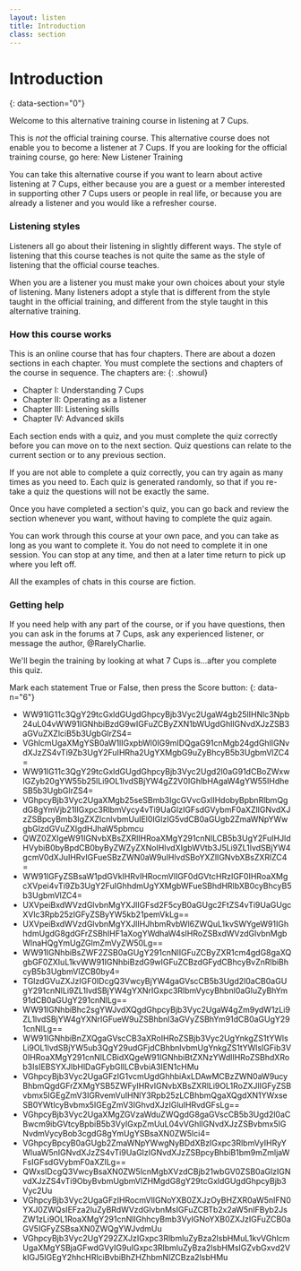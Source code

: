 ```yaml
---
layout: listen
title: Introduction
class: section
---
```

# Introduction 
{: data-section="0"}

Welcome to this alternative training course in listening at 7 Cups.

This is *not* the official training course. This alternative course does not enable you to become a listener at 7 Cups. If you are looking for the official training course, go here: New Listener Training

You can take this alternative course if you want to learn about active listening at 7 Cups, either because you are a guest or a member interested in supporting other 7 Cups users or people in real life, or because you are already a listener and you would like a refresher course.

### Listening styles

Listeners all go about their listening in slightly different ways. The style of listening that this course teaches is not quite the same as the style of listening that the official course teaches.

When you are a listener you must make your own choices about your style of listening. Many listeners adopt a style that is different from the style taught in the official training, and different from the style taught in this alternative training.

### How this course works

This is an online course that has four chapters. There are about a dozen sections in each chapter. You must complete the sections and chapters of the course in sequence. The chapters are:
{: .showul}

- Chapter I: Understanding 7 Cups
- Chapter II: Operating as a listener
- Chapter III: Listening skills
- Chapter IV: Advanced skills

Each section ends with a quiz, and you must complete the quiz correctly before you can move on to the next section. Quiz questions can relate to the current section or to any previous section.

If you are not able to complete a quiz correctly, you can try again as many times as you need to. Each quiz is generated randomly, so that if you re-take a quiz the questions will not be exactly the same.

Once you have completed a section's quiz, you can go back and review the section whenever you want, without having to complete the quiz again.

You can work through this course at your own pace, and you can take as long as you want to complete it. You do not need to complete it in one session. You can stop at any time, and then at a later time return to pick up where you left off.

All the examples of chats in this course are fiction.

### Getting help

If you need help with any part of the course, or if you have questions, then you can ask in the forums at 7 Cups, ask any experienced listener, or message the author, @RarelyCharlie.

We'll begin the training by looking at what 7 Cups is&hellip;after you complete this quiz.

Mark each statement True or False, then press the Score button:
{: data-n="6"}

- WW91IG11c3QgY29tcGxldGUgdGhpcyBjb3Vyc2UgaW4gb25lIHNlc3Npb24uL04vWW91IGNhbiBzdG9wIGFuZCByZXN1bWUgdGhlIGNvdXJzZSB3aGVuZXZlciB5b3UgbGlrZS4=
- VGhlcmUgaXMgYSB0aW1lIGxpbWl0IG9mIDQgaG91cnMgb24gdGhlIGNvdXJzZS4vTi9Zb3UgY2FuIHRha2UgYXMgbG9uZyBhcyB5b3UgbmVlZC4=
- WW91IG11c3QgY29tcGxldGUgdGhpcyBjb3Vyc2Ugd2l0aG91dCBoZWxwIGZyb20gYW55b25lLi9OL1lvdSBjYW4gZ2V0IGhlbHAgaW4gYW55IHdheSB5b3UgbGlrZS4=
- VGhpcyBjb3Vyc2UgaXMgb25seSBmb3IgcGVvcGxlIHdobyBpbnRlbmQgdG8gYmVjb21lIGxpc3RlbmVycy4vTi9UaGlzIGFsdGVybmF0aXZlIGNvdXJzZSBpcyBmb3IgZXZlcnlvbmUuIEl0IGlzIG5vdCB0aGUgb2ZmaWNpYWwgbGlzdGVuZXIgdHJhaW5pbmcu
- QWZ0ZXIgeW91IGNvbXBsZXRlIHRoaXMgY291cnNlLCB5b3UgY2FuIHJldHVybiB0byBpdCB0byByZWZyZXNoIHlvdXIgbWVtb3J5Li9ZL1lvdSBjYW4gcmV0dXJuIHRvIGFueSBzZWN0aW9uIHlvdSBoYXZlIGNvbXBsZXRlZC4=
- WW91IGFyZSBsaW1pdGVkIHRvIHRocmVlIGF0dGVtcHRzIGF0IHRoaXMgcXVpei4vTi9Zb3UgY2FuIGhhdmUgYXMgbWFueSBhdHRlbXB0cyBhcyB5b3UgbmVlZC4=
- UXVpeiBxdWVzdGlvbnMgYXJlIGFsd2F5cyB0aGUgc2FtZS4vTi9UaGUgcXVlc3Rpb25zIGFyZSByYW5kb21pemVkLg==
- UXVpeiBxdWVzdGlvbnMgYXJlIHJhbmRvbWl6ZWQuL1kvSWYgeW91IGhhdmUgdG8gdGFrZSBhIHF1aXogYWdhaW4sIHRoZSBxdWVzdGlvbnMgbWlnaHQgYmUgZGlmZmVyZW50Lg==
- WW91IGNhbiBsZWF2ZSB0aGUgY291cnNlIGFuZCByZXR1cm4gdG8gaXQgbGF0ZXIuL1kvWW91IGNhbiBzdG9wIGFuZCBzdGFydCBhcyBvZnRlbiBhcyB5b3UgbmVlZCB0by4=
- TGlzdGVuZXJzIGF0IDcgQ3VwcyBjYW4gaGVscCB5b3Ugd2l0aCB0aGUgY291cnNlLi9ZL1lvdSBjYW4gYXNrIGxpc3RlbmVycyBhbnl0aGluZyBhYm91dCB0aGUgY291cnNlLg==
- WW91IGNhbiBhc2sgYWJvdXQgdGhpcyBjb3Vyc2UgaW4gZm9ydW1zLi9ZL1lvdSBjYW4gYXNrIGFueW9uZSBhbnl3aGVyZSBhYm91dCB0aGUgY291cnNlLg==
- WW91IGNhbiBnZXQgaGVscCB3aXRoIHRoZSBjb3Vyc2UgYnkgZS1tYWlsLi9OL1lvdSBjYW5ub3QgY29udGFjdCBhbnlvbmUgYnkgZS1tYWlsIGFib3V0IHRoaXMgY291cnNlLCBidXQgeW91IGNhbiBtZXNzYWdlIHRoZSBhdXRob3IsIEBSYXJlbHlDaGFybGllLCBvbiA3IEN1cHMu
- VGhpcyBjb3Vyc2UgaGFzIG1vcmUgdGhhbiAxLDAwMCBzZWN0aW9ucyBhbmQgdGFrZXMgYSB5ZWFyIHRvIGNvbXBsZXRlLi9OL1RoZXJlIGFyZSBvbmx5IGEgZmV3IGRvemVuIHNlY3Rpb25zLCBhbmQgaXQgdXN1YWxseSB0YWtlcyBvbmx5IGEgZmV3IGhvdXJzIGluIHRvdGFsLg==
- VGhpcyBjb3Vyc2UgaXMgZGVzaWduZWQgdG8gaGVscCB5b3Ugd2l0aCBwcm9ibGVtcyBpbiB5b3VyIGxpZmUuL04vVGhlIGNvdXJzZSBvbmx5IGNvdmVycyBob3cgdG8gYmUgYSBsaXN0ZW5lci4=
- VGhpcyBpcyB0aGUgb2ZmaWNpYWwgNyBDdXBzIGxpc3RlbmVyIHRyYWluaW5nIGNvdXJzZS4vTi9UaGlzIGNvdXJzZSBpcyBhbiB1bm9mZmljaWFsIGFsdGVybmF0aXZlLg==
- QWxsIDcgQ3VwcyBsaXN0ZW5lcnMgbXVzdCBjb21wbGV0ZSB0aGlzIGNvdXJzZS4vTi9ObyBvbmUgbmVlZHMgdG8gY29tcGxldGUgdGhpcyBjb3Vyc2Uu
- VGhpcyBjb3Vyc2UgaGFzIHRocmVlIGNoYXB0ZXJzOyBHZXR0aW5nIFN0YXJ0ZWQsIEFza2luZyBRdWVzdGlvbnMsIGFuZCBTb2x2aW5nIFByb2JsZW1zLi9OL1RoaXMgY291cnNlIGhhcyBmb3VyIGNoYXB0ZXJzIGFuZCB0aGV5IGFyZSBsaXN0ZWQgYWJvdmUu
- VGhpcyBjb3Vyc2UgY292ZXJzIGxpc3RlbmluZyBza2lsbHMuL1kvVGhlcmUgaXMgYSBjaGFwdGVyIG9uIGxpc3RlbmluZyBza2lsbHMsIGZvbGxvd2VkIGJ5IGEgY2hhcHRlciBvbiBhZHZhbmNlZCBza2lsbHMu


